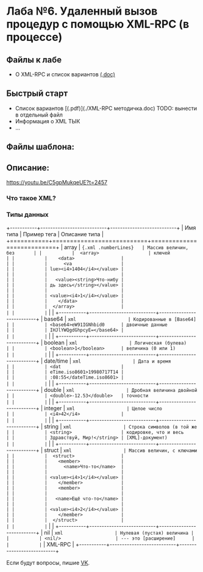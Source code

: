 # Лаба №6. Удаленный вызов процедур с помощью XML-RPC (в процессе)
## Файлы к лабе

- О XML-RPC и список вариантов [(.doc)](./XML-RPC%20%D0%BC%D0%B5%D1%82%D0%BE%D0%B4%D0%B8%D1%87%D0%BA%D0%B0.doc?raw=true)

## Быстрый старт
- Список вариантов [(.pdf)](./XML-RPC методичка.doc) TODO: вынести в отдельный файл
- Информация о XML ТЫК
- ...

## Файлы шаблона:

## Описание:

https://youtu.be/C5gpMukqeUE?t=2457

### Что такое XML?

### Типы данных

+-----------+---------------------------+---------------------------+
| Имя типа  | Пример тега               | Описание типа             |
+===========+===========================+===========================+
| array     | ``` {.xml .numberLines}   | Массив величин, без       |
|           |  <array>                  | ключей                    |
|           |    <data>                 |                           |
|           |      <va                  |                           |
|           | lue><i4>1404</i4></value> |                           |
|           |                           |                           |
|           |   <value><string>Что-нибу |                           |
|           | дь здесь</string></value> |                           |
|           |                           |                           |
|           | <value><i4>1</i4></value> |                           |
|           |    </data>                |                           |
|           |  </array>                 |                           |
|           | ```                       |                           |
+-----------+---------------------------+---------------------------+
| base64    | ``` xml                   | Кодированные в [Base64]   |
|           | <base64>eW91IGNhbid0      | двоичные данные           |
|           | IHJlYWQgdGhpcyE=</base64> |                           |
|           | ```                       |                           |
+-----------+---------------------------+---------------------------+
| boolean   | ``` xml                   | Логическая (булева)       |
|           | <boolean>1</boolean>      | величина (0 или 1)        |
|           | ```                       |                           |
+-----------+---------------------------+---------------------------+
| date/time | ``` xml                   | Дата и время              |
|           | <dat                      |                           |
|           | eTime.iso8601>19980717T14 |                           |
|           | :08:55</dateTime.iso8601> |                           |
|           | ```                       |                           |
+-----------+---------------------------+---------------------------+
| double    | ``` xml                   | Дробная величина двойной  |
|           | <double>-12.53</double>   | точности                  |
|           | ```                       |                           |
+-----------+---------------------------+---------------------------+
| integer   | ``` xml                   | Целое число               |
|           | <i4>42</i4>               |                           |
|           | ```                       |                           |
+-----------+---------------------------+---------------------------+
| string    | ``` xml                   | Строка символов (в той же |
|           | <string>                  | кодировке, что и весь     |
|           | Здравствуй, Мир!</string> | [XML]-документ)           |
|           | ```                       |                           |
+-----------+---------------------------+---------------------------+
| struct    | ``` xml                   | Массив величин, с ключами |
|           |  <struct>                 |                           |
|           |    <member>               |                           |
|           |      <name>Что-то</name>  |                           |
|           |                           |                           |
|           | <value><i4>1</i4></value> |                           |
|           |    </member>              |                           |
|           |    <member>               |                           |
|           |                           |                           |
|           |   <name>Ещё что-то</name> |                           |
|           |                           |                           |
|           | <value><i4>2</i4></value> |                           |
|           |    </member>              |                           |
|           |  </struct>                |                           |
|           | ```                       |                           |
+-----------+---------------------------+---------------------------+
| nil       | ``` xml                   | Нулевая (пустая) величина |
|           | <nil/>                    | --- это [расширение]      |
|           | ```                       | XML-RPC                   |
+-----------+---------------------------+---------------------------+

  [Base64]: Base64 "wikilink"
  [XML]: XML "wikilink"
  [расширение]: https://web.archive.org/web/20070309154227/http://ontosys.com/xml-rpc/extensions.php


Если будут вопросы, пишие [VK](https://vk.com/jkearnsl).
